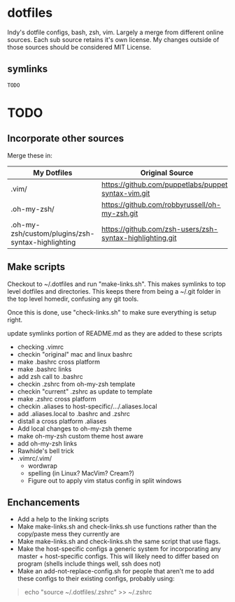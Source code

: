 dotfiles
========

Indy's dotfile configs, bash, zsh, vim. Largely a merge from different online sources. Each sub source retains it's own license.  My changes outside of those sources should be considered MIT License.

symlinks
--------

    TODO

TODO
====

Incorporate other sources
-------------------------

Merge these in:

My Dotfiles                                       | Original Source                                          | License
------------------------------------------------- | -------------------------------------------------------- | -------
.vim/                                             | https://github.com/puppetlabs/puppet-syntax-vim.git      | Apache
.oh-my-zsh/                                       | https://github.com/robbyrussell/oh-my-zsh.git            | MIT
.oh-my-zsh/custom/plugins/zsh-syntax-highlighting | https://github.com/zsh-users/zsh-syntax-highlighting.git | BSD Custom

Make scripts
------------

Checkout to ~/.dotfiles and run "make-links.sh". This makes symlinks to top level dotfiles and directories. This keeps there from being a ~/.git folder in the top level homedir, confusing any git tools.

Once this is done, use "check-links.sh" to make sure everything is setup right.

update symlinks portion of README.md as they are added to these scripts

* checking .vimrc
* checkin "original" mac and linux bashrc
* make .bashrc cross platform
* make .bashrc links
* add zsh call to .bashrc
* checkin .zshrc from oh-my-zsh template
* checkin "current" .zshrc as update to template
* make .zshrc cross platform
* checkin .aliases to host-specific/.../.aliases.local
* add .aliases.local to .bashrc and .zshrc
* distall a cross platform .aliases
* Add local changes to oh-my-zsh theme
* make oh-my-zsh custom theme host aware 
* add oh-my-zsh links
* Rawhide's bell trick
* .vimrc/.vim/
  * wordwrap
  * spelling (in Linux?  MacVim?  Cream?)
  * Figure out to apply vim status config in split windows


Enchancements
-------------

* Add a help to the linking scripts
* Make make-links.sh and check-links.sh use functions rather than the copy/paste mess they currently are
* Make make-links.sh and check-links.sh the same script that use flags.
* Make the host-specific configs a generic system for incorporating any master + host-specific configs.  This will likely need to differ based on program (shells include things well, ssh does not)
* Make an add-not-replace-config.sh for people that aren't me to add these configs to their existing configs, probably using:

> echo "source ~/.dotfiles/.zshrc" >> ~/.zshrc


